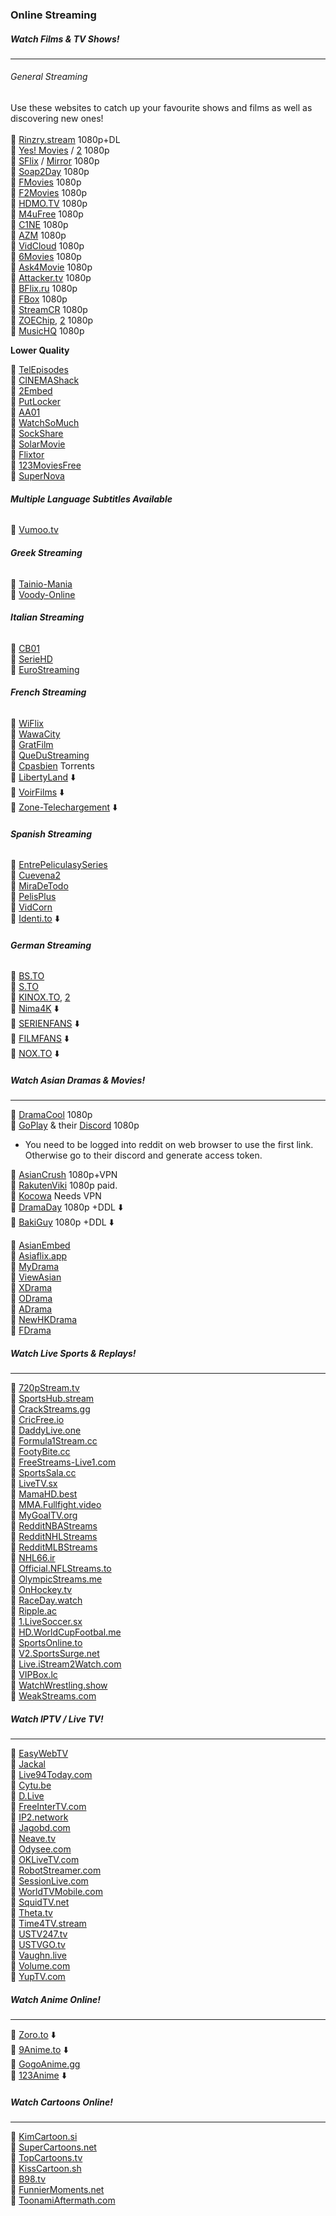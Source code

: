 ### Online Streaming

##### Watch Films & TV Shows!

* * *

###### General Streaming

Use these websites to catch up your favourite shows and films as well as discovering new ones!  
‎‎ ‎ ‎‎‎ ‎ ‎  
🔸 [Rinzry.stream](https://rinzry.stream/0:/) 1080p+DL  
🔸 [Yes! Movies](https://yesmovies.ag/) / [2](https://www4.yesmovies.so/yes.html) 1080p  
🔸 [SFlix](https://sflix.to/home) / [Mirror](https://sflix.se/home) 1080p  
🔸 [Soap2Day](https://soapgate.org/) 1080p  
🔸 [FMovies](https://fmoviesf.co/home/) 1080p  
🔸 [F2Movies](https://www4.f2movies.to/) 1080p  
🔸 [HDMO.TV](https://hdmo.tv/) 1080p  
🔸 [M4uFree](https://ww1.m4ufree.com/home.html) 1080p  
🔸 [C1NE](https://c1ne.co/tag/movies/) 1080p  
🔸 [AZM](https://azm.to/) 1080p  
🔸 [VidCloud](https://vidcloud9.com/) 1080p  
🔸 [6Movies](http://6movies.net/) 1080p  
🔸 [Ask4Movie](http://ask4movie.me/) 1080p  
🔸 [Attacker.tv](http://attacker.tv/) 1080p  
🔸 [BFlix.ru](https://bflix.ru/home) 1080p  
🔸 [FBox](http://fbox.to/home) 1080p  
🔸 [StreamCR](http://streamcr.vip/) 1080p  
🔸 [ZOEChip](http://zoechip.com/), [2](https://www3.zoechip.com/) 1080p  
🔸 [MusicHQ](https://www4.musichq.net/) 1080p

****Lower Quality****

🔸 [TelEpisodes](https://www1.telepisodes.org/)  
🔸 [CINEMAShack](https://cinemashack.co/)  
🔸 [2Embed](https://2embed.org/)  
🔸 [PutLocker](https://ww6.putlocker.vip/)  
🔸 [AA01](https://aa01.to/home)  
🔸 [WatchSoMuch](https://watchsomuch.tv/)  
🔸 [SockShare](https://sockshare.ac/)  
🔸 [SolarMovie](https://www.solarmovie.design/home/)  
🔸 [Flixtor](https://flixtor.to/)  
🔸 [123MoviesFree](https://123moviesfree.net/)  
🔸 [SuperNova](https://supernova.to/watch-movies)

###### ****Multiple Language Subtitles Available****

🔸 [Vumoo.tv](https://vumoo.to/)

###### ****Greek Streaming****

🔸 [Tainio-Mania](https://tainio-mania.online/)  
🔸 [Voody-Online](https://voody-online.com/)

###### ****Italian Streaming****

🔸 [CB01](https://cb01.hair/)  
🔸 [SerieHD](https://www.seriehd.sbs/)  
🔸 [EuroStreaming](https://eurostreaming.bar/)

###### ****French Streaming****

🔸 [WiFlix](https://wiflix.download/)  
🔸 [WawaCity](https://www.wawacity.tel/)  
🔸 [GratFilm](https://gratfilm.com/)  
🔸 [QueDuStreaming](https://quedustreaming.com/)  
🔸 [Cpasbien](https://www.cpasbien.ch/) Torrents  
🔸 [LibertyLand](https://www.libertyland.al/) ⬇️  
🔸 [VoirFilms](https://www.voirfilms.al/) ⬇️  
🔸 [Zone-Telechargement](https://www.zone-telechargement.al/) ⬇️

###### ****Spanish Streaming****

🔸 [ EntrePeliculasySeries](https://entrepeliculasyseries.nz/)  
🔸 [Cuevena2](https://www.cuevana2.info/)  
🔸 [MiraDeTodo](https://miradetodo.de/)  
🔸 [PelisPlus](https://www2.pelisplus.cx/)  
🔸 [VidCorn](https://ww1.vidcorn.to/series/)  
🔸 [Identi.to](https://identi.io/) ⬇️

###### ****German Streaming****

🔸 [BS.TO](https://bs.to/)  
🔸 [S.TO](https://s.to/)  
🔸 [KINOX.TO](https://www.kinos.to/), [2](https://www15.kinos.to/)  
🔸 [Nima4K](https://nima4k.org/) ⬇️  
🔸 [SERIENFANS](https://serienfans.org/) ⬇️  
🔸 [FILMFANS](https://filmfans.org/) ⬇️  
🔸 [NOX.TO](https://nox.to/) ⬇️

##### Watch Asian Dramas & Movies!

* * *

🔸 [DramaCool](https://www.dramacool9.co/) 1080p  
🔸 [GoPlay](https://goplay.ml/) & their [Discord](https://discord.gg/yY2P3DQR8S) 1080p

  * You need to be logged into reddit on web browser to use the first link. Otherwise go to their discord and generate access token.

🔸 [AsianCrush](https://www.asiancrush.com/) 1080p+VPN  
🔸 [RakutenViki](https://www.viki.com/) 1080p paid.  
🔸 [Kocowa](https://www.kocowa.com/) Needs VPN  
🔸 [DramaDay](https://dramaday.net/) 1080p +DDL ⬇️  
🔸 [BakiGuy](https://bagikuy.com/) 1080p +DDL ⬇️

🔸 [AsianEmbed](https://asianembed.io/)  
🔸 [Asiaflix.app](https://asiaflix.app/)  
🔸 [MyDrama](https://mydrama.one/)  
🔸 [ViewAsian](https://viewasian.co/)  
🔸 [XDrama](http://xdrama.me/)  
🔸 [ODrama](http://odrama.net/)  
🔸 [ADrama](http://www1.adrama.to/)  
🔸 [NewHKDrama](https://www.newhkdrama.com/)  
🔸 [FDrama](http://fdrama.net/)

##### Watch Live Sports & Replays!

* * *

🔸 [720pStream.tv](http://720pstream.tv/)  
🔸 [SportsHub.stream](https://sportshub.stream/)  
🔸 [CrackStreams.gg](http://crackstreams.gg/)  
🔸 [CricFree.io](http://cricfree.io/)  
🔸 [DaddyLive.one](https://daddylive.link/)  
🔸 [Formula1Stream.cc](http://formula1stream.cc/)  
🔸 [FootyBite.cc](http://footybite.cc/)  
🔸 [FreeStreams-Live1.com](http://freestreams-live1.com/)  
🔸 [SportsSala.cc](https://www.sportsala.cc/home)  
🔸 [LiveTV.sx](http://livetv.sx/)  
🔸 [MamaHD.best](https://mamahd.best/)  
🔸 [MMA.Fullfight.video](https://mma.fullfight.video/)  
🔸 [MyGoalTV.org](http://mygoaltv.org/)  
🔸 [RedditNBAStreams](https://reddit.rnbastreams.com/)  
🔸 [RedditNHLStreams](https://live.redditnhlstreams.com/)  
🔸 [RedditMLBStreams](https://redditmlbstreams.live/)  
🔸 [NHL66.ir](https://nhl66.ir/)  
🔸 [Official.NFLStreams.to](https://official.nflstreams.to/)  
🔸 [OlympicStreams.me](https://olympicstreams.me/)  
🔸 [OnHockey.tv](http://onhockey.tv/)  
🔸 [RaceDay.watch](https://raceday.watch/)  
🔸 [Ripple.ac](http://ripple.ac/)  
🔸 [1.LiveSoccer.sx](https://1.livesoccer.sx/)  
🔸 [HD.WorldCupFootbal.me](http://hd.worldcupfootball.me/)  
🔸 [SportsOnline.to](https://sportsonline.to/prog.txt)  
🔸 [V2.SportsSurge.net](https://v2.sportsurge.net/)  
🔸 [Live.iStream2Watch.com](https://live.istream2watch.com/)  
🔸 [VIPBox.lc](https://www.vipbox.lc/)  
🔸 [WatchWrestling.show](https://watchwrestling.show/)  
🔸 [WeakStreams.com](http://weakstreams.com/)

##### Watch IPTV / Live TV!

* * *

🔸 [EasyWebTV](https://zhangboheng.github.io/Easy-Web-TV-M3u8/routes/countries.html)  
🔸 [Jackal](http://jackal.surge.sh/)  
🔸 [Live94Today.com](http://live94today.com/)  
🔸 [Cytu.be](http://cytu.be/)  
🔸 [D.Live](http://d.live/)  
🔸 [FreeInterTV.com](http://freeintertv.com/)  
🔸 [IP2.network](http://ip2.network/)  
🔸 [Jagobd.com](http://jagobd.com/)  
🔸 [Neave.tv](https://neave.tv/)  
🔸 [Odysee.com](http://odysee.com/%24/wildwest)  
🔸 [OKLiveTV.com](http://oklivetv.com/)  
🔸 [RobotStreamer.com](http://robotstreamer.com/)  
🔸 [SessionLive.com](http://sessionslive.com/)  
🔸 [WorldTVMobile.com](https://worldtvmobile.com/)  
🔸 [SquidTV.net](http://squidtv.net/)  
🔸 [Theta.tv](https://www.theta.tv/)  
🔸 [Time4TV.stream](https://time4tv.stream/)  
🔸 [USTV247.tv](http://ustv247.tv/)  
🔸 [USTVGO.tv](http://ustvgo.tv/)  
🔸 [Vaughn.live](http://vaughn.live/)  
🔸 [Volume.com](http://volume.com/)  
🔸 [YupTV.com](http://yupptv.com/livetv)

##### Watch Anime Online!

* * *

🔸 [Zoro.to](https://zoro.to/home) ⬇️  
🔸 [9Anime.to](https://9anime.to/home) ⬇️  
🔸 [GogoAnime.gg](https://gogoanime.gg/)  
🔸 [123Anime](https://123anime.to/) ⬇️

##### Watch Cartoons Online!

* * *

🔸 [KimCartoon.si](https://kimcartoon.si)  
🔸 [SuperCartoons.net](https://www.supercartoons.net/)  
🔸 [TopCartoons.tv](https://www.topcartoons.tv/)  
🔸 [KissCartoon.sh](https://kisscartoon.sh/kisscartoon.html)  
🔸 [B98.tv](https://www.b98.tv/)  
🔸 [FunnierMoments.net](https://www.funniermoments.net/)  
🔸 [ToonamiAftermath.com](https://www.toonamiaftermath.com/)